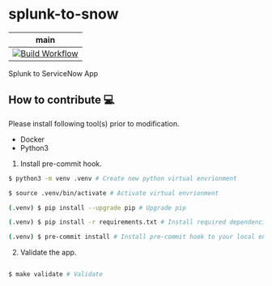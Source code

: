 # splunk-to-snow
| main |
| --- |
| [![Build Workflow](https://github.com/gdcorp-infosec/splunk-to-snow/actions/workflows/build.yml/badge.svg?branch=main)](https://github.com/gdcorp-infosec/splunk-to-snow/actions/workflows/build.yml) |

Splunk to ServiceNow App

## How to contribute 💻

Please install following tool(s) prior to modification.

- Docker
- Python3

1. Install pre-commit hook.

```bash
$ python3 -m venv .venv # Create new python virtual envrionment

$ source .venv/bin/activate # Activate virtual envrionment

(.venv) $ pip install --upgrade pip # Upgrade pip

(.venv) $ pip install -r requirements.txt # Install required dependencies

(.venv) $ pre-commit install # Install pre-commit hook to your local env
```

2. Validate the app.

```bash

$ make validate # Validate

```
